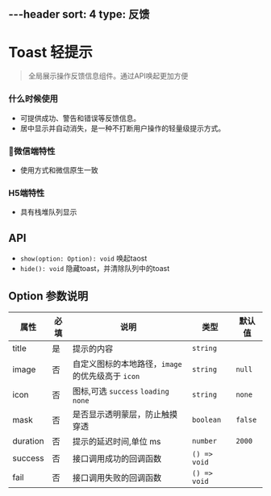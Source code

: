 ---header
sort: 4
type: 反馈
---
# Toast 轻提示
> 全局展示操作反馈信息组件。通过API唤起更加方便

### 什么时候使用
 - 可提供成功、警告和错误等反馈信息。
 - 居中显示并自动消失，是一种不打断用户操作的轻量级提示方式。

### 微信端特性
 - 使用方式和微信原生一致

### H5端特性
 - 具有栈堆队列显示


<demo>

## API
 - `show(option: Option): void` 唤起taost
 - `hide(): void` 隐藏toast，并清除队列中的toast

## Option 参数说明
| 属性 | 必填 | 说明 | 类型 | 默认值 |
| --- | --- | --- | --- | --- |
| title | 是 | 提示的内容 | `string` | |
| image | 否 |  自定义图标的本地路径，`image` 的优先级高于 `icon` | `string` | `null` |
| icon | 否 |  图标,可选 `success` `loading` `none` | `string` | `none` |
| mask | 否 |  是否显示透明蒙层，防止触摸穿透 | `boolean` | `false` |
| duration | 否 |  提示的延迟时间,单位 ms | `number` | `2000` |
| success | 否 |  接口调用成功的回调函数 | `() => void` |  |
| fail | 否 |  接口调用失败的回调函数 | `() => void` |  |
